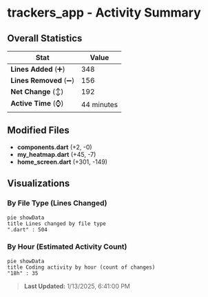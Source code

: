 # trackers_app - Activity Summary 

## Overall Statistics

| Stat                   | Value                                                             |
| ---------------------- | ----------------------------------------------------------------- |
| **Lines Added** (➕)   | 348                                          |
| **Lines Removed** (➖) | 156                                        |
| **Net Change** (↕)    | 192                |
| **Active Time** (⌚)   | 44 minutes |


## Modified Files
- **components.dart** (+2, -0)
- **my_heatmap.dart** (+45, -7)
- **home_screen.dart** (+301, -149)

## Visualizations

### By File Type (Lines Changed)

```mermaid
pie showData
title Lines changed by file type
".dart" : 504
```

### By Hour (Estimated Activity Count)

```mermaid
pie showData
title Coding activity by hour (count of changes)
"18h" : 35
```


> **Last Updated:** 1/13/2025, 6:41:00 PM